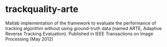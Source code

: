 # trackquality-arte
Matlab implementation of the framework to evaluate the performance of tracking algorithm without using ground-truth data (named ARTE, Adaptive Reverse Tracking Evaluation). Published in IEEE Transactions on Image Processing (May 2012)
